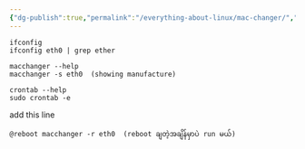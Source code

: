 ```yaml
---
{"dg-publish":true,"permalink":"/everything-about-linux/mac-changer/","dgPassFrontmatter":true,"noteIcon":""}
---
```



	ifconfig
	ifconfig eth0 | grep ether
	
	macchanger --help
	macchanger -s eth0  (showing manufacture)

	crontab --help
	sudo crontab -e

add this line

	@reboot macchanger -r eth0  (reboot ချတဲ့အချိန်မှာပဲ run မယ်)
	
	  
